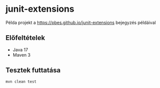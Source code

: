 # junit-extensions

Példa projekt a https://pbes.github.io/junit-extensions bejegyzés példáival

## Előfeltételek
* Java 17
* Maven 3

## Tesztek futtatása

```bash
mvn clean test
```